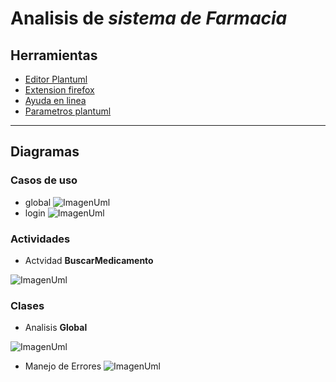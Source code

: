 # Analisis de *sistema de Farmacia*
## Herramientas
- [Editor Plantuml](https://sujoyu.github.io/plantuml-previewer/)
- [Extension firefox](https://addons.mozilla.org/en-US/firefox/addon/plantuml-visualizer/)
- [Ayuda en linea](https://plantuml.com/sitemap-language-specification) 
- [Parametros plantuml](https://plantuml-documentation.readthedocs.io/en/latest/formatting/all-skin-params.html)
___
## Diagramas
### Casos de uso
- global
![ImagenUml](http://www.plantuml.com/plantuml/proxy?cache=no&src=https://raw.github.com/vonbeitthia/FarmaciaUML/main/diagramas/USCglobal.plantuml)
- login
![ImagenUml](http://www.plantuml.com/plantuml/proxy?cache=no&src=https://raw.github.com/vonbeitthia/FarmaciaUML/main/diagramas/USClogin.plantuml)

### Actividades
- Actvidad **BuscarMedicamento**

![ImagenUml](http://www.plantuml.com/plantuml/proxy?cache=no&src=https://raw.github.com/vonbeitthia/FarmaciaUML/main/diagramas/ACbuscarMedicamento.plantuml)

### Clases
- Analisis **Global**

![ImagenUml](http://www.plantuml.com/plantuml/proxy?cache=no&src=https://raw.github.com/vonbeitthia/FarmaciaUML/main/diagramas/Clases1.plantuml)
- Manejo de Errores
![ImagenUml](http://www.plantuml.com/plantuml/proxy?cache=no&src=https://raw.github.com/vonbeitthia/FarmaciaUML/main/diagramas/error.plantuml)